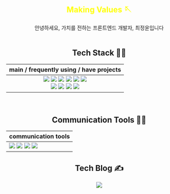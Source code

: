 <div align="center">
<h2 style='color:yellow'> Making Values 🪡 </h2> 
안녕하세요, 가치를 전하는 프론트엔드 개발자, 최정윤입니다
  
<br/>
<br/>
  
  
  
<div>
  <h2>Tech Stack 👩‍💻</h2>
  
  |main / frequently using / have projects|
  |:------------------------------------------------:|
  |<img src="https://img.shields.io/badge/HTML5-E34F26?style=for-the-badge&logo=HTML5&logoColor=white"> <img src="https://img.shields.io/badge/CSS3-1572B6?style=for-the-badge&logo=CSS3&logoColor=white"> <img src="https://img.shields.io/badge/JavaScript-F7DF1E?style=for-the-badge&logo=JavaScript&logoColor=white"> <img src="https://img.shields.io/badge/TypeScript-3178C6?style=for-the-badge&logo=TypeScript&logoColor=white"> <img src="https://img.shields.io/badge/React-61DAFB?style=for-the-badge&logo=React&logoColor=white"> <img src="https://img.shields.io/badge/Next.js-000000?style=for-the-badge&logo=Next.js&logoColor=white"> <br/> <img src="https://img.shields.io/badge/Redux-764ABC?style=for-the-badge&logo=Redux&logoColor=white"> <img src="https://img.shields.io/badge/styled_components-DB7093?style=for-the-badge&logo=styled-components&logoColor=white"> <img src="https://img.shields.io/badge/Tailwind_CSS-06B6D4?style=for-the-badge&logo=TailwindCSS&logoColor=white"> <img src="https://img.shields.io/badge/Git-F05032?style=for-the-badge&logo=Git&logoColor=white">|

  <br/>
  
<!--| have projects | have ever used |
|:-------------:|:--------------:|
| <img src="https://img.shields.io/badge/Unity-000000?style=for-the-badge&logo=Unity&logoColor=white">   <img src="https://img.shields.io/badge/Android_Studio-3DDC84?style=for-the-badge&logo=AndroidStudio&logoColor=white">  <img src="https://img.shields.io/badge/Kotlin-7F52FF?style=for-the-badge&logo=Kotlin&logoColor=white">      | <img src="https://img.shields.io/badge/Python-3776AB?style=for-the-badge&logo=Python&logoColor=white">  <img src="https://img.shields.io/badge/C++-00599C?style=for-the-badge&logo=Cplusplus&logoColor=white"> <img src="https://img.shields.io/badge/JAVA-f89820?style=for-the-badge&logo=Java&logoColor=white">      |
</div>  
 
<br/> -->

  
<div>
  <h2>Communication Tools 💁‍♀️</h2>
  
  | communication tools |
  |---------------------|
  |<img src="https://img.shields.io/badge/GitHub-181717?style=for-the-badge&logo=GitHub&logoColor=white"> <img src="https://img.shields.io/badge/Slack-4A154B?style=for-the-badge&logo=Slack&logoColor=white">  <img src="https://img.shields.io/badge/Jira_Software-0052CC?style=for-the-badge&logo=JiraSoftware&logoColor=white"> <img src="https://img.shields.io/badge/Notion-000000?style=for-the-badge&logo=Notion&logoColor=white">|
  
</div>
  
  
<div>
  <h2>Tech Blog ✍</h2>
  <a href="https://velog.io/@c-jeongyyun"><img src="https://img.shields.io/badge/velog-20C997?style=for-the-badge&logo=Velog&logoColor=white"></a>
</div>
  

</div>

<!--
**c-jeongyyun/c-jeongyyun** is a ✨ _special_ ✨ repository because its `README.md` (this file) appears on your GitHub profile.

Here are some ideas to get you started:

- 🔭 I’m currently working on ...
- 🌱 I’m currently learning ...
- 👯 I’m looking to collaborate on ...
- 🤔 I’m looking for help with ...
- 💬 Ask me about ...
- 📫 How to reach me: ...
- 😄 Pronouns: ...
- ⚡ Fun fact: ...
-->
